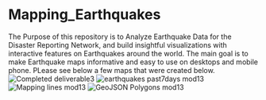 # Mapping_Earthquakes

The Purpose of this repository is to Analyze Earthquake Data for the Disaster Reporting Network, and build insightful visualizations with interactive features on Earthquakes around the world. The main goal is to make Earthquake maps informative and easy to use on desktops and mobile phone. PLease see below a few maps that were created below.
![Completed deliverable3](https://user-images.githubusercontent.com/96032255/162650525-5d81a887-7cc9-4ac1-bf0f-b835efdd03d4.PNG)
![earthquakes past7days mod13](https://user-images.githubusercontent.com/96032255/162650369-918671d3-66bb-4875-86c8-dc40d2f42303.PNG)
![Mapping lines mod13](https://user-images.githubusercontent.com/96032255/162650379-48997d4f-4831-4741-ae9d-cea1990bb10c.PNG)
![GeoJSON Polygons mod13](https://user-images.githubusercontent.com/96032255/162650390-1c3698ae-0d3b-472f-b867-c2aa4a6b6425.PNG)
